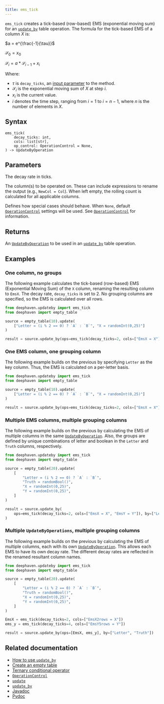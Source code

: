 ```yaml
---
title: ems_tick
---
```


`ems_tick` creates a tick-based (row-based) EMS (exponential moving sum) for an [`update_by`](./updateBy.md) table operation. The formula for the tick-based EMS of a column $X$ is:

$a = e^{\frac{-1}{\tau}}$

$\mathcal{S}_0 = x_0$

$\mathcal{S}_i = a*\mathcal{S}_{i-1} + x_i$

Where:

- $\tau$ is `decay_ticks`, an [input parameter](#parameters) to the method.
- $\mathcal{S}_i$ is the exponential moving sum of $X$ at step $i$.
- $x_i$ is the current value.
- $i$ denotes the time step, ranging from $i=1$ to $i = n-1$, where $n$ is the number of elements in $X$.

## Syntax

```
ems_tick(
    decay_ticks: int,
    cols: list[str],
    op_control: OperationControl = None,
) -> UpdateByOperation
```

## Parameters

<ParamTable>
<Param name="decay_ticks" type="int">

The decay rate in ticks.

</Param>
<Param name="cols" type="list[str]">

The column(s) to be operated on. These can include expressions to rename the output (e.g., `NewCol = Col`). When left empty, the rolling count is calculated for all applicable columns.

</Param>
<Param name="op_control" type="OperationControl">

Defines how special cases should behave. When `None`, default [`OperationControl`](./OperationControl.md) settings will be used. See [`OperationControl`](./OperationControl.md) for information.

</Param>
</ParamTable>

## Returns

An [`UpdateByOperation`](./updateBy.md#parameters) to be used in an [`update_by`](./updateBy.md) table operation.

## Examples

### One column, no groups

The following example calculates the tick-based (row-based) EMS (Exponential Moving Sum) of the `X` column, renaming the resulting column to `EmsX`. The decay rate, `decay_ticks` is set to 2. No grouping columns are specified, so the EMS is calculated over all rows.

```python order=result,source
from deephaven.updateby import ems_tick
from deephaven import empty_table

source = empty_table(10).update(
    ["Letter = (i % 2 == 0) ? `A` : `B`", "X = randomInt(0,25)"]
)

result = source.update_by(ops=ems_tick(decay_ticks=2, cols=["EmsX = X"]))
```

### One EMS column, one grouping column

The following example builds on the previous by specifying `Letter` as the key column. Thus, the EMS is calculated on a per-letter basis.

```python order=result,source
from deephaven.updateby import ems_tick
from deephaven import empty_table

source = empty_table(10).update(
    ["Letter = (i % 2 == 0) ? `A` : `B`", "X = randomInt(0,25)"]
)

result = source.update_by(ops=ems_tick(decay_ticks=2, cols=["EmsX = X"]), by=["Letter"])
```

### Multiple EMS columns, multiple grouping columns

The following example builds on the previous by calculating the EMS of multiple columns in the same [`UpdateByOperation`](./updateBy.md#parameters). Also, the groups are defined by unique combinations of letter and boolean in the `Letter` and `Truth` columns, respectively.

```python order=result,source
from deephaven.updateby import ems_tick
from deephaven import empty_table

source = empty_table(20).update(
    [
        "Letter = (i % 2 == 0) ? `A` : `B`",
        "Truth = randomBool()",
        "X = randomInt(0,25)",
        "Y = randomInt(0,25)",
    ]
)

result = source.update_by(
    ops=ems_tick(decay_ticks=2, cols=["EmsX = X", "EmsY = Y"]), by=["Letter", "Truth"]
)
```

### Multiple `UpdateByOperations`, multiple grouping columns

The following example builds on the previous by calculating the EMS of multiple columns, each with its own [`UpdateByOperation`](./updateBy.md#parameters). This allows each EMS to have its own decay rate. The different decay rates are reflected in the renamed resultant column names.

```python order=result,source
from deephaven.updateby import ems_tick
from deephaven import empty_table

source = empty_table(20).update(
    [
        "Letter = (i % 2 == 0) ? `A` : `B`",
        "Truth = randomBool()",
        "X = randomInt(0,25)",
        "Y = randomInt(0,25)",
    ]
)

EmsX = ems_tick(decay_ticks=2, cols=["EmsX2rows = X"])
ems_y = ems_tick(decay_ticks=4, cols=["EmsY5rows = Y"])

result = source.update_by(ops=[EmsX, ems_y], by=["Letter", "Truth"])
```

## Related documentation

- [How to use `update_by`](../../../how-to-guides/rolling-aggregations.md)
- [Create an empty table](../../../how-to-guides/new-and-empty-table.md#empty_table)
- [Ternary conditional operator](../../../how-to-guides/ternary-if-how-to.md)
- [`OperationControl`](./OperationControl.md)
- [`update`](../select/update.md)
- [`update_by`](./updateBy.md)
- [Javadoc](https://deephaven.io/core/javadoc/io/deephaven/api/updateby/UpdateByOperation.html#Ems(java.lang.String,java.time.Duration,java.lang.String...))
- [Pydoc](/core/pydoc/code/deephaven.updateby.html#deephaven.updateby.ems_tick)
